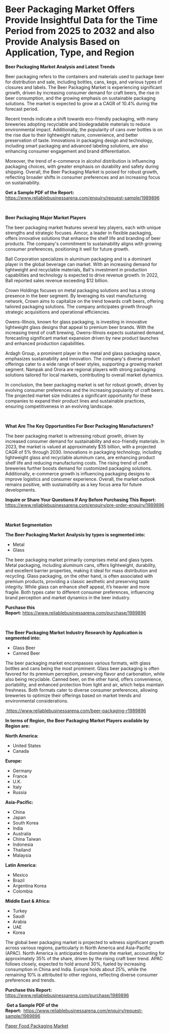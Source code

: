 <p><h1>Beer Packaging Market Offers Provide Insightful Data for the Time Period from 2025 to 2032 and also Provide Analysis Based on Application, Type, and Region</h1></p><p><strong>Beer Packaging Market Analysis and Latest Trends</strong></p>
<p><p>Beer packaging refers to the containers and materials used to package beer for distribution and sale, including bottles, cans, kegs, and various types of closures and labels. The Beer Packaging Market is experiencing significant growth, driven by increasing consumer demand for craft beers, the rise in beer consumption, and the growing emphasis on sustainable packaging solutions. The market is expected to grow at a CAGR of 10.4% during the forecast period.</p><p>Recent trends indicate a shift towards eco-friendly packaging, with many breweries adopting recyclable and biodegradable materials to reduce environmental impact. Additionally, the popularity of cans over bottles is on the rise due to their lightweight nature, convenience, and better preservation of taste. Innovations in packaging design and technology, including smart packaging and advanced labeling solutions, are also enhancing consumer engagement and brand differentiation.</p><p>Moreover, the trend of e-commerce in alcohol distribution is influencing packaging choices, with greater emphasis on durability and safety during shipping. Overall, the Beer Packaging Market is poised for robust growth, reflecting broader shifts in consumer preferences and an increasing focus on sustainability.</p></p>
<p><strong>Get a Sample PDF of the Report:&nbsp;</strong> <a href="https://www.reliablebusinessarena.com/enquiry/request-sample/1989896?utm_campaign=3251&utm_medium=2&utm_source=Github&utm_content=ia&utm_term=08032025&utm_id=beer-packaging">https://www.reliablebusinessarena.com/enquiry/request-sample/1989896</a></p>
<p>&nbsp;</p>
<p><strong>Beer Packaging Major Market Players</strong></p>
<p><p>The beer packaging market features several key players, each with unique strengths and strategic focuses. Amcor, a leader in flexible packaging, offers innovative solutions that enhance the shelf life and branding of beer products. The company's commitment to sustainability aligns with growing consumer preferences, positioning it well for future growth.</p><p>Ball Corporation specializes in aluminum packaging and is a dominant player in the global beverage can market. With an increasing demand for lightweight and recyclable materials, Ball's investment in production capabilities and technology is expected to drive revenue growth. In 2022, Ball reported sales revenue exceeding $12 billion.</p><p>Crown Holdings focuses on metal packaging solutions and has a strong presence in the beer segment. By leveraging its vast manufacturing network, Crown aims to capitalize on the trend towards craft beers, offering tailored packaging solutions. The company anticipates growth through strategic acquisitions and operational efficiencies.</p><p>Owens-Illinois, known for glass packaging, is investing in innovative lightweight glass designs that appeal to premium beer brands. With the increasing trend of craft brewing, Owens-Illinois expects sustained demand, forecasting significant market expansion driven by new product launches and enhanced production capabilities.</p><p>Ardagh Group, a prominent player in the metal and glass packaging space, emphasizes sustainability and innovation. The company's diverse product offerings cater to a wide range of beer styles, supporting a growing market segment. Nampak and Orora are regional players with strong packaging solutions tailored for local markets, contributing to overall market dynamics.</p><p>In conclusion, the beer packaging market is set for robust growth, driven by evolving consumer preferences and the increasing popularity of craft beers. The projected market size indicates a significant opportunity for these companies to expand their product lines and sustainable practices, ensuring competitiveness in an evolving landscape.</p></p>
<p>&nbsp;</p>
<p><strong>What Are The Key Opportunities For Beer Packaging Manufacturers?</strong></p>
<p><p>The beer packaging market is witnessing robust growth, driven by increased consumer demand for sustainability and eco-friendly materials. In 2023, the market is valued at approximately $35 billion, with a projected CAGR of 5% through 2030. Innovations in packaging technology, including lightweight glass and recyclable aluminum cans, are enhancing product shelf life and reducing manufacturing costs. The rising trend of craft breweries further boosts demand for customized packaging solutions. Additionally, e-commerce growth is influencing packaging designs to improve logistics and consumer experience. Overall, the market outlook remains positive, with sustainability as a key focus area for future developments.</p></p>
<p><strong>Inquire or Share Your Questions If Any Before Purchasing This Report:</strong> <a href="https://www.reliablebusinessarena.com/enquiry/pre-order-enquiry/1989896?utm_campaign=3251&utm_medium=2&utm_source=Github&utm_content=ia&utm_term=08032025&utm_id=beer-packaging">https://www.reliablebusinessarena.com/enquiry/pre-order-enquiry/1989896</a></p>
<p>&nbsp;</p>
<p><strong>Market Segmentation</strong></p>
<p><strong>The Beer Packaging Market Analysis by types is segmented into:</strong></p>
<p><ul><li>Metal</li><li>Glass</li></ul></p>
<p><p>The beer packaging market primarily comprises metal and glass types. Metal packaging, including aluminum cans, offers lightweight, durability, and excellent barrier properties, making it ideal for mass distribution and recycling. Glass packaging, on the other hand, is often associated with premium products, providing a classic aesthetic and preserving taste integrity. While glass can enhance shelf appeal, it’s heavier and more fragile. Both types cater to different consumer preferences, influencing brand perception and market dynamics in the beer industry.</p></p>
<p><strong>Purchase this Report:&nbsp;</strong><a href="https://www.reliablebusinessarena.com/purchase/1989896?utm_campaign=3251&utm_medium=2&utm_source=Github&utm_content=ia&utm_term=08032025&utm_id=beer-packaging">https://www.reliablebusinessarena.com/purchase/1989896</a></p>
<p>&nbsp;</p>
<p><strong>The Beer Packaging Market Industry Research by Application is segmented into:</strong></p>
<p><ul><li>Glass Beer</li><li>Canned Beer</li></ul></p>
<p><p>The beer packaging market encompasses various formats, with glass bottles and cans being the most prominent. Glass beer packaging is often favored for its premium perception, preserving flavor and carbonation, while also being recyclable. Canned beer, on the other hand, offers convenience, portability, and enhanced protection from light and air, which helps maintain freshness. Both formats cater to diverse consumer preferences, allowing breweries to optimize their offerings based on market trends and environmental considerations.</p></p>
<p><a href="https://www.reliablebusinessarena.com/beer-packaging-r1989896?utm_campaign=3251&utm_medium=2&utm_source=Github&utm_content=ia&utm_term=08032025&utm_id=beer-packaging">&nbsp;https://www.reliablebusinessarena.com/beer-packaging-r1989896</a></p>
<p><strong>In terms of Region, the Beer Packaging Market Players available by Region are:</strong></p>
<p>
    <p> <strong> North America: </strong>
        <ul>
            <li>United States</li>
            <li>Canada</li>
        </ul>
        </p> 
    <p> <strong> Europe: </strong>
        <ul>
            <li>Germany</li>
            <li>France</li>
            <li>U.K.</li>
            <li>Italy</li>
            <li>Russia</li>
        </ul>
        </p> 
    <p> <strong> Asia-Pacific: </strong>
        <ul>
            <li>China</li>
            <li>Japan</li>
            <li>South Korea</li>
            <li>India</li>
            <li>Australia</li>
            <li>China Taiwan</li>
            <li>Indonesia</li>
            <li>Thailand</li>
            <li>Malaysia</li>
        </ul>
        </p> 
    <p> <strong> Latin America: </strong>
        <ul>
            <li>Mexico</li>
            <li>Brazil</li>
            <li>Argentina Korea</li>
            <li>Colombia</li>
        </ul>
        </p> 
    <p> <strong> Middle East & Africa: </strong>
        <ul>
            <li>Turkey</li>
            <li>Saudi</li>
            <li>Arabia</li>
            <li>UAE</li>
            <li>Korea</li>
        </ul>
    </p>
    </p>
<p><p>The global beer packaging market is projected to witness significant growth across various regions, particularly in North America and Asia-Pacific (APAC). North America is anticipated to dominate the market, accounting for approximately 35% of the share, driven by the rising craft beer trend. APAC follows closely, expected to hold around 30%, fueled by increasing consumption in China and India. Europe holds about 25%, while the remaining 10% is attributed to other regions, reflecting diverse consumer preferences and trends.</p></p>
<p><strong>Purchase this Report: </strong><a href="https://www.reliablebusinessarena.com/purchase/1989896?utm_campaign=3251&utm_medium=2&utm_source=Github&utm_content=ia&utm_term=08032025&utm_id=beer-packaging">https://www.reliablebusinessarena.com/purchase/1989896</a></p>
<p>&nbsp;<strong>Get a Sample PDF of the Report:&nbsp;&nbsp;</strong><a href="https://www.reliablebusinessarena.com/enquiry/request-sample/1989896?utm_campaign=3251&utm_medium=2&utm_source=Github&utm_content=ia&utm_term=08032025&utm_id=beer-packaging">https://www.reliablebusinessarena.com/enquiry/request-sample/1989896</a></p>
<p><strong></strong></p>
<p><p><a href="https://github.com/maseykokosq1/Market-Research-Report-List-1/blob/main/paper-food-packaging-market.md?utm_campaign=3251&utm_medium=2&utm_source=Github&utm_content=ia&utm_term=08032025&utm_id=beer-packaging">Paper Food Packaging Market</a></p></p>